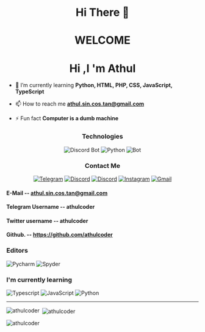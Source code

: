 <!DOCTYPE>
<html>
<h1 align ="center"> Hi There 👋  </h1>
<H1 align = "center"> WELCOME </H1> 


</html>

<h1 align="center">Hi ,I 'm Athul</h1>

- 🌱 I’m currently learning **Python, HTML, PHP, CSS, JavaScript, TypeScript**

- 📫 How to reach me **athul.sin.cos.tan@gmail.com**

- ⚡ Fun fact  **Computer is a dumb machine**






<h3 align="center" > Technologies </h3>
<p align ="center">
  <img src="https://img.shields.io/badge/Bot-229ED9?style=for-the-badge&logo=Telegram&logoColor=white" alt="Discord Bot" />
  <img src="https://img.shields.io/badge/Python-FFEFDB?style=for-the-badge&logo=python&logoColor=black" alt="Python" />
  <img src="https://img.shields.io/badge/Bot-8009fo?style=for-the-badge&logo=WhatsApp&logoColor=white" alt="Bot" />
</p>    
<h3 align="center">Contact Me</h3>
<p align="center">
  <a href="https://t.me/athul_pythoneer" target="_blank"><img src="https://img.shields.io/badge/Telegram-229ED9?style=for-the-badge&logo=telegram&logoColor=white" alt="Telegram" /></a>
  <a href="https://discord.com/users/athulcoder#5156" target="_blank"><img src="https://img.shields.io/badge/Discord-191970?style=for-the-badge&logo=discord&logoColor=white" alt="Discord" /></a>
  <a href="https://mobile.twitter.com/athulcoder#5156" target="_blank"><img src="https://img.shields.io/badge/Twitter-00acee?style=for-the-badge&logo=twitter&logoColor=white" alt="Discord" /></a>
  <a href="https://instagram.com/athul_pythoneer" target="_blank"><img src="https://img.shields.io/badge/Instagram-bc2a8d?style=for-the-badge&logo=instagram&logoColor=white" alt="Instagram" /></a>
  <a href="https://www.instagram.com/athul_pythoneer/#5156" target="_blank"><img src="https://img.shields.io/badge/Gmail-4285F4?style=for-the-badge&logo=Gmail&logoColor=white" alt="Gmail" /></a>
</p>  

  
#### E-Mail -- athul.sin.cos.tan@gmail.com
####  Telegram Username -- athulcoder
#### Twitter username  -- athulcoder
#### Github.           -- https://github.com/athulcoder


<h3>Editors</h4>
<p>
  <img src="https://img.shields.io/badge/Pycharm-57A143?logo=Pycharm&logoColor=white&style=for-the-badge" alt="Pycharm" />
  <img src="https://img.shields.io/badge/Spyder-7F5AB6?logo=Spyder&logoColor=white&style=for-the-badge" alt="Spyder" />

<h3>I'm currently learning</h3>
<p>
  <img src="https://img.shields.io/badge/Typescript-2c2cc7?style=for-the-badge&logo=Typescript&logoColor=white" alt="Typescript" />
  <img src="https://img.shields.io/badge/JavaScript-F7DF1E?style=for-the-badge&logo=javascript&logoColor=black" alt="JavaScript" />
  <img src="https://img.shields.io/badge/Python-FCC624?style=for-the-badge&logo=python&logoColor=white" alt="Python" />
</p>

<hr />


<p><img align="left" src="https://github-readme-stats.vercel.app/api/top-langs?username=athulcoder&show_icons=true&theme=radical&locale=en&layout=compact" alt="athulcoder" /></p>

<p>&nbsp;<img align="center" src="https://github-readme-stats.vercel.app/api?username=athulcoder&show_icons=true&theme=radical&locale=en" alt="athulcoder" /></p>

<p><img align="center" src="https://github-readme-streak-stats.herokuapp.com/?user=athulcoder&" alt="athulcoder" /></p>
